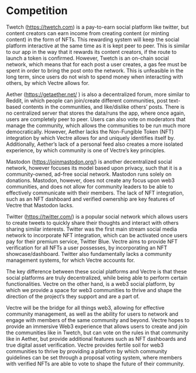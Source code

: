 # Competition

Twetch (https://twetch.com) is a pay-to-earn social platform like twitter, but content creators can earn income from creating content (or minting content) in the form of NFTs. This rewarding system will keep the social platform interactive at the same time as it is kept peer to peer. This is similar to our app in the way that it rewards its content creators, if the route to launch a token is confirmed. However, Twetch is an on-chain social network, which means that for each post a user creates, a gas fee must be spent in order to bring the post onto the network. This is unfeasible in the long term, since users do not wish to spend money when interacting with others, by which Vectre allows for.  

Aether (https://getaether.net/ ) is also a decentralized forum, more similar to Reddit, in which people can join/create different communities, post text-based contents in the communities, and like/dislike others’ posts. There is no centralized server that stores the data/runs the app, where once again, users are completely peer to peer. Users can also vote on moderators that manage the community, which allows the communities to be run much more democratically. However, Aether lacks the Non-Fungible Token (NFT) integration by which Vectre allows for and uniquely identifies itself by. Additionally, Aether’s lack of a personal feed also creates a more isolated experience, by which community is one of Vectre’s key principles. 

Mastodon (https://joinmastodon.org/) is another decentralized social network, however focuses its model based upon privacy, such that it is a community-owned, ad-free social network. Mastodon runs solely on donations. Mastodon, however, does not create any focus upon web3 communities, and does not allow for community leaders to be able to effectively communicate with their members. The lack of NFT integration, such as an NFT dashboard and verified ownership are key features of Vectre that Mastodon lacks. 

Twitter (https://twitter.com/) is a popular social network which allows users to create tweets to quickly share their thoughts and interact with others sharing similar interests. Twitter was the first main stream social media network to incorporate NFT integration, which can be activated once users pay for their premium service, Twitter Blue. Vectre aims to provide NFT verification for all NFTs a user possesses, by incorporating an NFT showcase/dashboard. Twitter also fundamentally lacks a community management systems, for which Vectre accounts for.  

The key difference between these social platforms and Vectre is that these social platforms are truly decentralized, while being able to perform certain functionalities. Vectre on the other hand, is a web3 social platform, by which we provide a space for web3 communities to thrive and shape the direction of the project’s they support and are a part of. 

Vectre will be the bridge for all things web3, allowing for effective community management, as well as the ability for users to network and engage with members of the same community and beyond. Vectre hopes to provide an immersive Web3 experience that allows users to create and join the communities like in Twetch, but can vote on the rules in that community like in Aether, but provide additional features such as NFT dashboards and true digital asset verification. Vectre provides fertile soil for web3 communities to thrive by providing a platform by which community guidelines can be set through a proposal voting system, where members with verified NFTs are able to vote to shape the future of their community.
